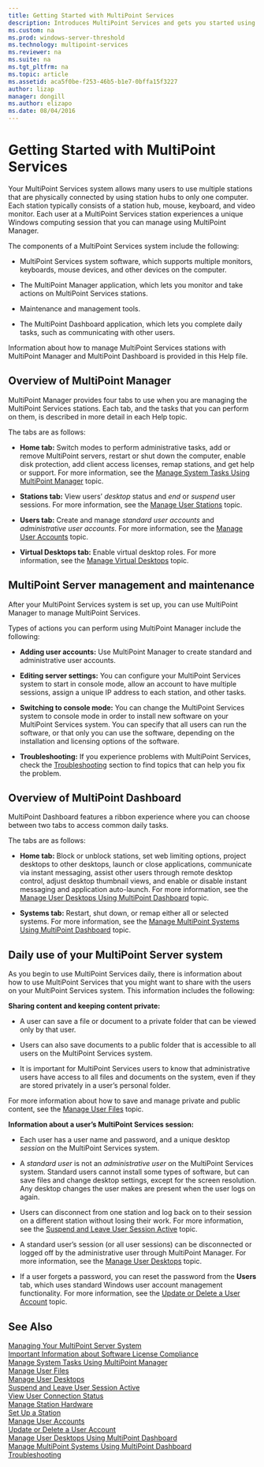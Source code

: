 ```yaml
---
title: Getting Started with MultiPoint Services
description: Introduces MultiPoint Services and gets you started using it.
ms.custom: na
ms.prod: windows-server-threshold
ms.technology: multipoint-services
ms.reviewer: na
ms.suite: na
ms.tgt_pltfrm: na
ms.topic: article
ms.assetid: aca5f0be-f253-46b5-b1e7-0bffa15f3227
author: lizap
manager: dongill
ms.author: elizapo
ms.date: 08/04/2016
---
```

# Getting Started with MultiPoint Services
Your MultiPoint Services system allows many users to use multiple stations that are physically connected by using station hubs to only one computer. Each station typically consists of a station hub, mouse, keyboard, and video monitor. Each user at a MultiPoint Services station experiences a unique Windows computing session that you can manage using MultiPoint Manager.  
  
The components of a MultiPoint Services system include the following:  
  
-   MultiPoint Services system software, which supports multiple monitors, keyboards, mouse devices, and other devices on the computer.  
  
-   The MultiPoint Manager application, which lets you monitor and take actions on MultiPoint Services stations.  
  
-   Maintenance and management tools.  
  
-   The MultiPoint Dashboard application, which lets you complete daily tasks, such as communicating with other users.  
  
Information about how to manage MultiPoint Services stations with MultiPoint Manager and MultiPoint Dashboard is provided in this Help file.  
  
## Overview of MultiPoint Manager  
MultiPoint Manager provides four tabs to use when you are managing the MultiPoint Services stations. Each tab, and the tasks that you can perform on them, is described in more detail in each Help topic.  
  
The tabs are as follows:  
  
-   **Home tab:** Switch modes to perform administrative tasks, add or remove MultiPoint servers, restart or shut down the computer, enable disk protection, add client access licenses, remap stations, and get help or support. For more information, see the [Manage System Tasks Using MultiPoint Manager](Manage-System-Tasks-Using-MultiPoint-Manager.md) topic.  
  
-   **Stations tab:** View users’ *desktop* status and *end* or *suspend* user sessions. For more information, see the [Manage User Stations](Manage-User-Stations.md) topic.  
  
-   **Users tab:** Create and manage *standard user accounts* and *administrative user accounts*. For more information, see the [Manage User Accounts](Manage-User-Accounts.md) topic.  
  
-   **Virtual Desktops tab:** Enable virtual desktop roles. For more information, see the [Manage Virtual Desktops](Manage-Virtual-Desktops.md) topic.  
  
## MultiPoint Server management and maintenance  
After your MultiPoint Services system is set up, you can use MultiPoint Manager to manage MultiPoint Services.  
  
Types of actions you can perform using MultiPoint Manager include the following:  
  
-   **Adding user accounts:** Use MultiPoint Manager to create standard and administrative user accounts.  
  
-   **Editing server settings:** You can configure your MultiPoint Services system to start in console mode, allow an account to have multiple sessions, assign a unique IP address to each station, and other tasks.  
  
-   **Switching to console mode:** You can change the MultiPoint Services system to console mode in order to install new software on your MultiPoint Services system. You can specify that all users can run the software, or that only you can use the software, depending on the installation and licensing options of the software.  
  
-   **Troubleshooting:** If you experience problems with MultiPoint Services, check the [Troubleshooting](Troubleshooting.md) section to find topics that can help you fix the problem.  
  
## Overview of MultiPoint Dashboard  
MultiPoint Dashboard features a ribbon experience where you can choose between two tabs to access common daily tasks.  
  
The tabs are as follows:  
  
-   **Home tab:** Block or unblock stations, set web limiting options, project desktops to other desktops, launch or close applications, communicate via instant messaging, assist other users through remote desktop control, adjust desktop thumbnail views, and enable or disable instant messaging and application auto-launch. For more information, see the [Manage User Desktops Using MultiPoint Dashboard](Manage-User-Desktops-Using-MultiPoint-Dashboard.md) topic.  
  
-   **Systems tab:** Restart, shut down, or remap either all or selected systems. For more information, see the [Manage MultiPoint Systems Using MultiPoint Dashboard](Manage-MultiPoint-Systems-Using-MultiPoint-Dashboard.md) topic.  
  
## Daily use of your MultiPoint Server system  
As you begin to use MultiPoint Services daily, there is information about how to use MultiPoint Services that you might want to share with the users on your MultiPoint Services system. This information includes the following:  
  
**Sharing content and keeping content private:**  
  
-   A user can save a file or document to a private folder that can be viewed only by that user.  
  
-   Users can also save documents to a public folder that is accessible to all users on the MultiPoint Services system.  
  
-   It is important for MultiPoint Services users to know that administrative users have access to all files and documents on the system, even if they are stored privately in a user’s personal folder.  
  
For more information about how to save and manage private and public content, see the [Manage User Files](Manage-User-Files.md) topic.  
  
**Information about a user’s MultiPoint Services session:**  
  
-   Each user has a user name and password, and a unique desktop *session* on the MultiPoint Services system.  
  
-   A *standard user* is not an *administrative user* on the MultiPoint Services system. Standard users cannot install some types of software, but can save files and change desktop settings, except for the screen resolution. Any desktop changes the user makes are present when the user logs on again.  
  
-   Users can disconnect from one station and log back on to their session on a different station without losing their work. For more information, see the [Suspend and Leave User Session Active](Suspend-and-Leave-User-Session-Active.md) topic.  
  
-   A standard user’s session (or all user sessions) can be disconnected or logged off by the administrative user through MultiPoint Manager. For more information, see the [Manage User Desktops](manage-user-desktops-using-multipoint-dashboard.md) topic.  
  
-   If a user forgets a password, you can reset the password from the **Users** tab, which uses standard Windows user account management functionality. For more information, see the [Update or Delete a User Account](Update-or-Delete-a-User-Account.md) topic.  
  
## See Also  
[Managing Your MultiPoint Server System](managing-your-multipoint-services-system.md)  
[Important Information about Software License Compliance](Important-Information-about-Software-License-Compliance.md)  
[Manage System Tasks Using MultiPoint Manager](Manage-System-Tasks-Using-MultiPoint-Manager.md)  
[Manage User Files](Manage-User-Files.md)  
[Manage User Desktops](manage-user-desktops-using-multipoint-dashboard.md)  
[Suspend and Leave User Session Active](Suspend-and-Leave-User-Session-Active.md)  
[View User Connection Status](View-User-Connection-Status.md)  
[Manage Station Hardware](Manage-Station-Hardware.md)  
[Set Up a Station](Set-Up-a-Station.md)  
[Manage User Accounts](Manage-User-Accounts.md)  
[Update or Delete a User Account](Update-or-Delete-a-User-Account.md)  
[Manage User Desktops Using MultiPoint Dashboard](Manage-User-Desktops-Using-MultiPoint-Dashboard.md)  
[Manage MultiPoint Systems Using MultiPoint Dashboard](Manage-MultiPoint-Systems-Using-MultiPoint-Dashboard.md)  
[Troubleshooting](Troubleshooting.md)    
  
